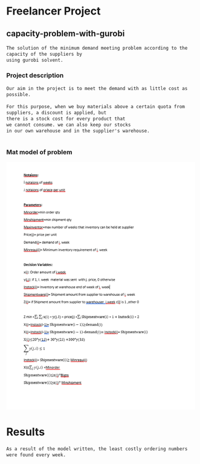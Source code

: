 # Freelancer Project
## capacity-problem-with-gurobi

```
The solution of the minimum demand meeting problem according to the capacity of the suppliers by 
using gurobi solvent. 
```

### Project description
```
Our aim in the project is to meet the demand with as little cost as possible.

For this purpose, when we buy materials above a certain quota from suppliers, a discount is applied, but 
there is a stock cost for every product that 
we cannot consume. we can also keep our stocks 
in our own warehouse and in the supplier's warehouse.


```
### Mat model of problem


<img src="./images/matmodel.png" width="500">


# Results


```
As a result of the model written, the least costly ordering numbers were found every week.
```


